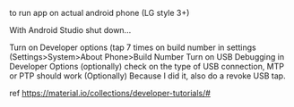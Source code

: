 to run app on actual android phone (LG style 3+)

With Android Studio shut down...

Turn on Developer options (tap 7 times on build number in settings
(Settings>System>About Phone>Build Number
Turn on USB Debugging in Developer Options
(optionally) check on the type of USB connection, MTP or PTP should work
(Optionally) Because I did it, also do a revoke USB tap.

ref
https://material.io/collections/developer-tutorials/#